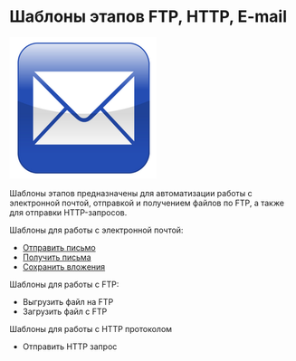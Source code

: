 # Шаблоны этапов FTP, HTTP, E-mail

![](<../../../.gitbook/assets/image (28).png>)

Шаблоны этапов предназначены для автоматизации работы с электронной почтой,  отправкой и получением файлов по FTP, а также для отправки HTTP-запросов.&#x20;

Шаблоны для работы с электронной почтой:

* [Отправить письмо](shablony-e-mail/otpravit-pismo.md)
* [Получить письма](shablony-e-mail/poluchit-pisma.md)
* [Сохранить вложения](shablony-e-mail/sokhranit-vlozheniya.md)

Шаблоны для работы с FTP:

* Выгрузить файл на FTP
* Загрузить файл с FTP

Шаблоны для работы с HTTP протоколом

* Отправить HTTP запрос


